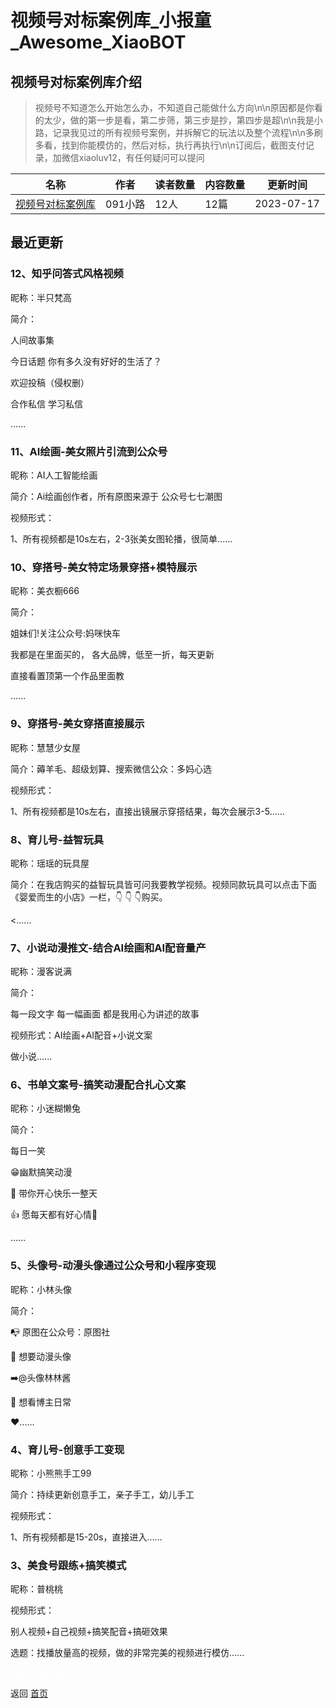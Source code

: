 # 视频号对标案例库_小报童_Awesome_XiaoBOT

## 视频号对标案例库介绍
> 视频号不知道怎么开始怎么办，不知道自己能做什么方向\n\n原因都是你看的太少，做的第一步是看，第二步筛，第三步是抄，第四步是超\n\n我是小路，记录我见过的所有视频号案例，并拆解它的玩法以及整个流程\n\n多刷多看，找到你能模仿的，然后对标，执行再执行\n\n订阅后，截图支付记录，加微信xiaoluv12，有任何疑问可以提问  
  


|名称|作者|读者数量|内容数量|更新时间|
|---|---|---|---|---|
|[视频号对标案例库](https://xiaobot.net/p/lu12081?refer=9c3f1c95-a052-465a-9902-f6d75080262a)|091小路|12人|12篇|2023-07-17|

## 最近更新
### 12、知乎问答式风格视频

昵称：半只梵高

简介：

人间故事集

今日话题 你有多久没有好好的生活了？

欢迎投稿（侵权删）

合作私信 学习私信

......

### 11、AI绘画-美女照片引流到公众号

昵称：AI人工智能绘画

简介：Ai绘画创作者，所有原图来源于 公众号七七潮图

视频形式：

1、所有视频都是10s左右，2-3张美女图轮播，很简单......

### 10、穿搭号-美女特定场景穿搭+模特展示

昵称：美衣橱666

简介：

姐妹们!关注公众号:妈咪快车

我都是在里面买的， 各大品牌，低至一折，每天更新

直接看置顶第一个作品里面教

......

### 9、穿搭号-美女穿搭直接展示

昵称：慧慧少女屋

简介：薅羊毛、超级划算、搜索微信公众：多妈心选

视频形式：

1、所有视频都是10s左右，直接出镜展示穿搭结果，每次会展示3-5......

### 8、育儿号-益智玩具

昵称：瑶瑶的玩具屋

简介：在我店购买的益智玩具皆可问我要教学视频。视频同款玩具可以点击下面《婴爱而生的小店》一栏，👇 👇 👇购买。

<......

### 7、小说动漫推文-结合AI绘画和AI配音量产

昵称：漫客说满

简介：

每一段文字 每一幅画面 都是我用心为讲述的故事

视频形式：AI绘画+AI配音+小说文案

做小说......

### 6、书单文案号-搞笑动漫配合扎心文案

昵称：小迷糊懒兔

简介：

每日一笑

😁幽默搞笑动漫

🐰 带你开心快乐一整天

👍 愿每天都有好心情🙏

......

### 5、头像号-动漫头像通过公众号和小程序变现

昵称：小林头像

简介：

📭 原图在公众号：原图社

🎃 想要动漫头像

➡️@头像林林酱

📩️ 想看博主日常

♥......

### 4、育儿号-创意手工变现

昵称：小熊熊手工99

简介：持续更新创意手工，亲子手工，幼儿手工

视频形式：

1、所有视频都是15-20s，直接进入......

### 3、美食号跟练+搞笑模式

昵称：普桃桃

视频形式：

别人视频+自己视频+搞笑配音+搞砸效果

选题：找播放量高的视频，做的非常完美的视频进行模仿......


<a href="https://github.com/Reno9527/awesome-xiaobot" style="color: white; text-decoration: none;">awesome-xiaobot</a>

返回 [首页](../README.md)
